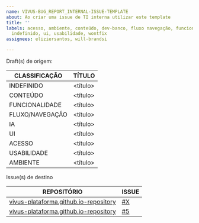 ```yaml
---
name: VIVUS-BUG_REPORT_INTERNAL-ISSUE-TEMPLATE
about: Ao criar uma issue de TI interna utilizar este template
title: ''
labels: acesso, ambiente, conteúdo, dev-banco, fluxo navegação, funcionalidade, ia,
  indefinido, ui, usabilidade, wontfix
assignees: eliziersantos, will-brandsi

---
```


Draft(s) de origem:

|CLASSIFICAÇÃO|TÍTULO|
|--|--|
|INDEFINIDO|<título>|
|CONTEÚDO|<título>|
|FUNCIONALIDADE|<título>|
|FLUXO/NAVEGAÇÃO|<título>|
|IA|<título>|
|UI|<título>|
|ACESSO|<título>|
|USABILIDADE|<título>|
|AMBIENTE|<título>|

Issue(s) de destino

|REPOSITÓRIO|ISSUE|
|--|--|
|[vivus-plataforma.github.io-repository](https://github.com/vivus-plataforma/vivus-ti-repository)|[#X](https://github.com/vivus-plataforma/vivus-ti-repository/issues/X)|
|[vivus-plataforma.github.io-repository](https://github.com/vivus-plataforma/vivus-ti-repository)|[#5](https://github.com/vivus-plataforma/vivus-plataforma.github.io-repository/issues/5)|
